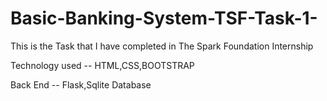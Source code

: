 # Basic-Banking-System-TSF-Task-1-
This is the Task that I have completed in The Spark Foundation Internship


Technology used -- HTML,CSS,BOOTSTRAP


Back End -- Flask,Sqlite Database
